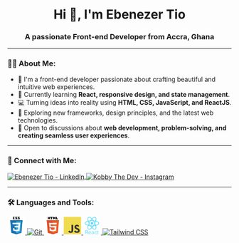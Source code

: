 <h1 align="center">Hi 👋, I'm Ebenezer Tio</h1>
<h3 align="center">A passionate Front-end Developer from Accra, Ghana</h3>

---

### 👨‍💻 About Me:

- 🌟 I'm a front-end developer passionate about crafting beautiful and intuitive web experiences.  
- 🌱 Currently learning **React, responsive design, and state management**.  
- 💻 Turning ideas into reality using **HTML, CSS, JavaScript, and ReactJS**.  
- 🚀 Exploring new frameworks, design principles, and the latest web technologies.  
- 💬 Open to discussions about **web development, problem-solving, and creating seamless user experiences**.

---

### 🤝 Connect with Me:

<p align="left">
  <a href="https://www.linkedin.com/in/ebenezer-kobby-tio/" target="_blank">
    <img align="center" src="https://raw.githubusercontent.com/rahuldkjain/github-profile-readme-generator/master/src/images/icons/Social/linked-in-alt.svg" alt="Ebenezer Tio - LinkedIn" height="30" width="40" />
  </a>
  <a href="https://www.instagram.com/kobbythedev/" target="_blank">
    <img align="center" src="https://raw.githubusercontent.com/rahuldkjain/github-profile-readme-generator/master/src/images/icons/Social/instagram-alt.svg" alt="Kobby The Dev - Instagram" height="30" width="40" />
  </a>
</p>

---

### 🛠️ Languages and Tools:

<p align="left">
  <a href="https://www.w3schools.com/css/" target="_blank" rel="noreferrer">
    <img src="https://raw.githubusercontent.com/devicons/devicon/master/icons/css3/css3-original-wordmark.svg" alt="CSS3" width="40" height="40" />
  </a>
  <a href="https://git-scm.com/" target="_blank" rel="noreferrer">
    <img src="https://www.vectorlogo.zone/logos/git-scm/git-scm-icon.svg" alt="Git" width="40" height="40" />
  </a>
  <a href="https://www.w3.org/html/" target="_blank" rel="noreferrer">
    <img src="https://raw.githubusercontent.com/devicons/devicon/master/icons/html5/html5-original-wordmark.svg" alt="HTML5" width="40" height="40" />
  </a>
  <a href="https://developer.mozilla.org/en-US/docs/Web/JavaScript" target="_blank" rel="noreferrer">
    <img src="https://raw.githubusercontent.com/devicons/devicon/master/icons/javascript/javascript-original.svg" alt="JavaScript" width="40" height="40" />
  </a>
  <a href="https://reactjs.org/" target="_blank" rel="noreferrer">
    <img src="https://raw.githubusercontent.com/devicons/devicon/master/icons/react/react-original-wordmark.svg" alt="React" width="40" height="40" />
  </a>
  <a href="https://tailwindcss.com/" target="_blank" rel="noreferrer">
    <img src="https://www.vectorlogo.zone/logos/tailwindcss/tailwindcss-icon.svg" alt="Tailwind CSS" width="40" height="40" />
  </a>
</p>
